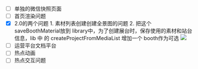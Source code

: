 
- [ ] 单独的微信快照页面
- [ ] 首页渲染问题
- [x] 2.0的两个问题 1. 素材列表创建创建全景图的问题 2. 把这个saveBoothMaterial放到 library中，为了创建展台时，保存使用的素材和站台信息，lib 中 的 createProjectFromMediaList 增加一个 booth作为可选
![](Pasted%20image%2020240604094742.png)
 - [ ] 运营平台文档平台
 - [ ] 热点动画
 - [ ] 热点交互问题